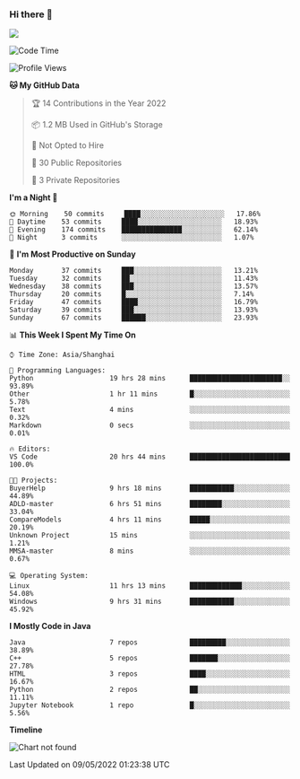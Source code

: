 ### Hi there 👋

<!--
**zhou-ning/zhou-ning** is a ✨ _special_ ✨ repository because its `README.md` (this file) appears on your GitHub profile.

Here are some ideas to get you started:

- 🔭 I’m currently working on ...
- 🌱 I’m currently learning ...
- 👯 I’m looking to collaborate on ...
- 🤔 I’m looking for help with ...
- 💬 Ask me about ...
- 📫 How to reach me: ...
- 😄 Pronouns: ...
- ⚡ Fun fact: ...
-->
![](https://github-readme-stats.vercel.app/api?username=zhou-ning)

<!--START_SECTION:waka-->
![Code Time](http://img.shields.io/badge/Code%20Time-0-blue)

![Profile Views](http://img.shields.io/badge/Profile%20Views-0-blue)

**🐱 My GitHub Data** 

> 🏆 14 Contributions in the Year 2022
 > 
> 📦 1.2 MB Used in GitHub's Storage 
 > 
> 🚫 Not Opted to Hire
 > 
> 📜 30 Public Repositories 
 > 
> 🔑 3 Private Repositories  
 > 
**I'm a Night 🦉** 

```text
🌞 Morning    50 commits     ████░░░░░░░░░░░░░░░░░░░░░   17.86% 
🌆 Daytime    53 commits     ████░░░░░░░░░░░░░░░░░░░░░   18.93% 
🌃 Evening    174 commits    ███████████████░░░░░░░░░░   62.14% 
🌙 Night      3 commits      ░░░░░░░░░░░░░░░░░░░░░░░░░   1.07%

```
📅 **I'm Most Productive on Sunday** 

```text
Monday       37 commits     ███░░░░░░░░░░░░░░░░░░░░░░   13.21% 
Tuesday      32 commits     ██░░░░░░░░░░░░░░░░░░░░░░░   11.43% 
Wednesday    38 commits     ███░░░░░░░░░░░░░░░░░░░░░░   13.57% 
Thursday     20 commits     █░░░░░░░░░░░░░░░░░░░░░░░░   7.14% 
Friday       47 commits     ████░░░░░░░░░░░░░░░░░░░░░   16.79% 
Saturday     39 commits     ███░░░░░░░░░░░░░░░░░░░░░░   13.93% 
Sunday       67 commits     ██████░░░░░░░░░░░░░░░░░░░   23.93%

```


📊 **This Week I Spent My Time On** 

```text
⌚︎ Time Zone: Asia/Shanghai

💬 Programming Languages: 
Python                   19 hrs 28 mins      ███████████████████████░░   93.89% 
Other                    1 hr 11 mins        █░░░░░░░░░░░░░░░░░░░░░░░░   5.78% 
Text                     4 mins              ░░░░░░░░░░░░░░░░░░░░░░░░░   0.32% 
Markdown                 0 secs              ░░░░░░░░░░░░░░░░░░░░░░░░░   0.01%

🔥 Editors: 
VS Code                  20 hrs 44 mins      █████████████████████████   100.0%

🐱‍💻 Projects: 
BuyerHelp                9 hrs 18 mins       ███████████░░░░░░░░░░░░░░   44.89% 
ADLD-master              6 hrs 51 mins       ████████░░░░░░░░░░░░░░░░░   33.04% 
CompareModels            4 hrs 11 mins       █████░░░░░░░░░░░░░░░░░░░░   20.19% 
Unknown Project          15 mins             ░░░░░░░░░░░░░░░░░░░░░░░░░   1.21% 
MMSA-master              8 mins              ░░░░░░░░░░░░░░░░░░░░░░░░░   0.67%

💻 Operating System: 
Linux                    11 hrs 13 mins      █████████████░░░░░░░░░░░░   54.08% 
Windows                  9 hrs 31 mins       ███████████░░░░░░░░░░░░░░   45.92%

```

**I Mostly Code in Java** 

```text
Java                     7 repos             █████████░░░░░░░░░░░░░░░░   38.89% 
C++                      5 repos             ███████░░░░░░░░░░░░░░░░░░   27.78% 
HTML                     3 repos             ████░░░░░░░░░░░░░░░░░░░░░   16.67% 
Python                   2 repos             ██░░░░░░░░░░░░░░░░░░░░░░░   11.11% 
Jupyter Notebook         1 repo              █░░░░░░░░░░░░░░░░░░░░░░░░   5.56%

```


**Timeline**

![Chart not found](https://raw.githubusercontent.com/zhou-ning/zhou-ning/main/charts/bar_graph.png) 


 Last Updated on 09/05/2022 01:23:38 UTC
<!--END_SECTION:waka-->
